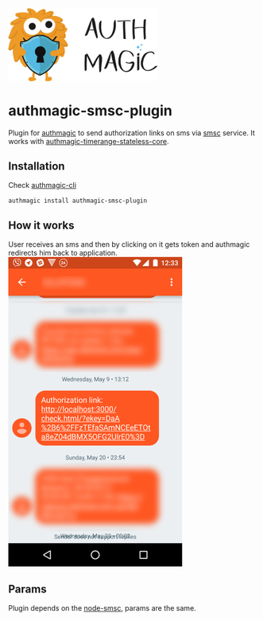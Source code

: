 <img src="https://github.com/authmagic/authmagic/blob/master/docs/images/logo.png?raw=true" width="300px"/>

# authmagic-smsc-plugin
Plugin for <a href="https://github.com/authmagic/authmagic">authmagic</a> to send authorization links on sms via <a href="https://smsc.ua">smsc</a> service. It works with <a href="https://github.com/authmagic/authmagic-timerange-stateless-core">authmagic-timerange-stateless-core</a>.

## Installation
Check <a href="https://github.com/authmagic/authmagic-cli">authmagic-cli</a>
```
authmagic install authmagic-smsc-plugin
```

## How it works
User receives an sms and then by clicking on it gets token and authmagic redirects him back to application.
<img src="https://github.com/authmagic/authmagic/blob/master/docs/images/authmagic-smsc.jpg?raw=true" width="350px" />

## Params
Plugin depends on the <a href="https://github.com/rmdm/node-smsc">node-smsc</a>, params are the same.
